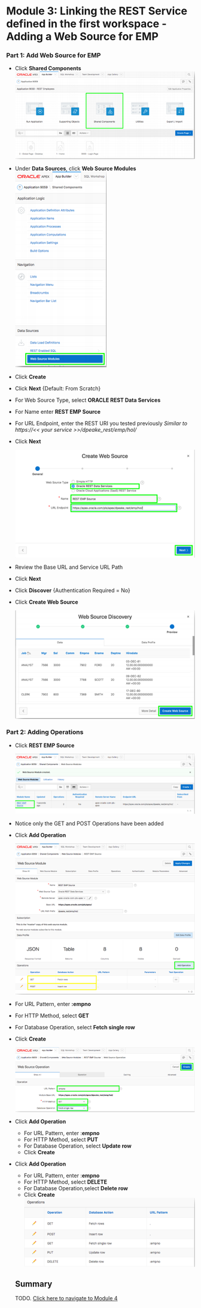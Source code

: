 # Module 3: Linking the REST Service defined in the first workspace - Adding a Web Source for EMP

### **Part 1**: Add Web Source for EMP 

- Click **Shared Components**  
    ![](images/3/click-shared-components.png)
- Under **Data Sources**, click **Web Source Modules**  
    ![](images/3/web-source-modules.png)
- Click **Create**
- Click **Next** {Default: From Scratch}
- For Web Source Type,
select **ORACLE REST Data Services**
- For Name
enter **REST EMP Source**
- For URL Endpoint, enter the REST URI you tested previously
    *Similar to https://<< your service >>/dpeake_rest/emp/hol/*
- Click **Next**

    ![](images/3/web-source-type.png)

- Review the Base URL and Service URL Path
- Click **Next**
- Click **Discover**
{Authentication Required = No}
- Click **Create Web Source**

    ![](images/3/create-web-source.png)

### **Part 2**: Adding Operations

- Click **REST EMP Source**

    ![](images/3/click-rest-emp-source.png)

- Notice only the GET and POST Operations have been added
- Click **Add Operation**

    ![](images/3/click-add-operation.png)

- For URL Pattern, enter **:empno**
- For HTTP Method, select **GET**
- For Database Operation, select **Fetch single row**
- Click **Create** 

    ![](images/3/select-database-operation.png)

- Click **Add Operation**

  - For URL Pattern, enter :**empno**
  - For HTTP Method, select **PUT**
  - For Database Operation, select **Update row**
  - Click **Create**

- Click **Add Operation**

   - For URL Pattern, enter :**empno**
   - For HTTP Method, select **DELETE**
   - For Database Operation,select **Delete row**
   - Click **Create**  
    ![](images/3/operations.png)

   ## Summary

   TODO. [Click here to navigate to Module 4](4-defining-the-report-and-form-on-emp-creating-pages.md)
